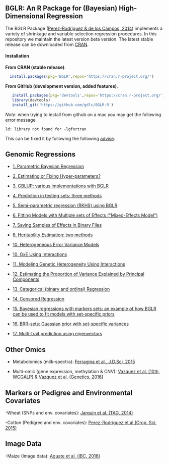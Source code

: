 
## BGLR: An R Package for (Bayesian) High-Dimensional Regression

The BGLR Package ([Perez-Rodriguez & de los Campos, 2014](http://www.ncbi.nlm.nih.gov/pubmed/25009151)) implements a variety of shrinkage and variable selection regression procedures. In this repository we maintain the latest
version beta version. The latest stable release can be downloaded from [CRAN](https://cran.r-project.org/web/packages/BGLR/index.html).

#### Installation

**From CRAN (stable release)**.

```R
  install.packages(pkg='BGLR',repos='https://cran.r-project.org/')
```

**From GitHub (development version, added features)**.


```R
   install.packages(pkg='devtools',repos='https://cran.r-project.org/')  #1# install devtools
   library(devtools)                                                     #2# load the library
   install_git('https://github.com/gdlc/BGLR-R')                         #3# install BGLR from GitHub
```

*Note*: when trying to install from github on a mac you may get the following error message

```
ld: library not found for -lgfortran
```

This can be fixed it by following the following [advise](http://thecoatlessprofessor.com/programming/rcpp-rcpparmadillo-and-os-x-mavericks-lgfortran-and-lquadmath-error/).


**Genomic Regressions**
----------------------------------------------------------------

  - [1. Parametric Bayesian Regression](https://github.com/gdlc/BGLR-R/blob/master/inst/md/BayesianAlphabet.md)
  
  - [2. Estimating or Fixing Hyper-parameters?](https://github.com/gdlc/BGLR-R/blob/master/inst/md/hyperparameters.md)
  
  - [3. GBLUP: various implementations with BGLR](https://github.com/gdlc/BGLR-R/blob/master/inst/md/GBLUP.md)
  
  - [4. Prediction in testing sets: three methods](https://github.com/gdlc/BGLR-R/blob/master/inst/md/Validation.md)
  
  - [5. Semi-parametric regression (RKHS) using BGLR](https://github.com/gdlc/BGLR-R/blob/master/inst/md/RKHS.md)
  
  - [6. Fitting Models with Multiple sets of Effects ("Mixed-Effects Model")](https://github.com/gdlc/BGLR-R/blob/master/inst/md/mixedModel.md)
  
  - [7. Saving Samples of Effects in Binary Files](https://github.com/gdlc/BGLR-R/blob/master/inst/md/example_saveEffects.md)
  
  - [8. Heritability Estimation: two methods](https://github.com/gdlc/BGLR-R/blob/master/inst/md/heritability.md)

  - [10. Heterogeneous Error Variance Models](https://github.com/gdlc/BGLR-R/blob/master/inst/md/example_heteroskedastic.md)
  
  - [10. GxE Using Interactions](https://github.com/gdlc/BGLR-R/blob/master/inst/md/GxE_usingInteractions.md)
  
  - [11. Modeling Genetic Heterogeneity Using Interactions](https://github.com/gdlc/BGLR-R/blob/master/inst/md/heterogeneity_interactions.md)
  
  - [12. Estimating the Proportion of Variance Explained by Principal Components](https://github.com/gdlc/BGLR-R/blob/master/inst/md/PC.md)
  
  - [13. Categorical (binary and ordinal) Regression](https://github.com/gdlc/BGLR-R/blob/master/inst/md/categorical.md)
  
  - [14. Censored Regression](https://github.com/gdlc/BGLR-R/blob/master/inst/md/censored.md)


  - [15. Bayesian regressions with markers sets: an example of how BGLR can be used to fit models with set-specific priors](https://github.com/gdlc/BGLR-R/blob/master/inst/md/setMethods.md)
  
  - [16. BRR-sets: Guassian prior with set-specific variances](https://github.com/gdlc/BGLR-R/blob/master/inst/md/BRR_sets.md)
  
  - [17. Multi-trait prediction using eigenvectors](https://github.com/gdlc/BGLR-R/edit/master/inst/md/MULTITRAIT.md)


**Other Omics**
----------------------------------------------------------------

  - Metabolomics (milk-spectra): [Ferragina et al., J.D.Sci, 2015](http://www.sciencedirect.com/science/article/pii/S0022030215006645)
  
  - Multi-omic (gene expression, methylation & CNV): [Vazquez et al. (10th, WCGALP)](https://www.researchgate.net/profile/Sadeep_Shrestha/publication/266077932_Integration_of_Multi-Layer_Omic_Data_for_Prediction_of_Disease_Risk_in_Humans/links/542430f30cf26120b7a72201.pdf) & [Vazquez et al. (Genetics, 2016)](http://www.genetics.org/content/early/2016/04/27/genetics.115.185181.abstract)

**Markers or Pedigree and Environmental Covariates**
----------------------------------------------------------------
  -Wheat (SNPs and env. covariates): [Jarquin et al. (TAG, 2014)](http://www.ncbi.nlm.nih.gov/pmc/articles/PMC3931944/)
  
  -Cotton (Pedigree and env. covariates): [Perez-Rodriguez et al.(Crop. Sci, 2015)](https://dl.sciencesocieties.org/publications/cs/abstracts/55/3/1143)
  
**Image Data**
----------------------------------------------------------------
  -Maize (Image data): [Aguate et al. (IBC, 2016)](https://dl.sciencesocieties.org/publications/cs/articles/57/5/2517)
  
  
